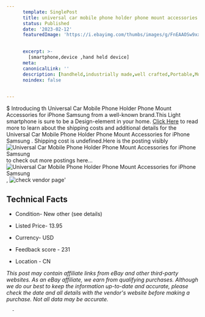 ```yaml
---
      template: SinglePost
      title: universal car mobile phone holder phone mount accessories for iphone samsung 
      status: Published
      date: '2023-02-12'
      featuredImage: 'https://i.ebayimg.com/thumbs/images/g/FnEAAOSw9xxjiL0~/s-l225.jpg'
       

      excerpt: >-
        [smartphone,device ,hand held device]
      meta:
      canonicalLink: ''
      description: [handheld,industrially made,well crafted,Portable,Mobile,Compact,Convenient,Lightweight,Maneuverable,Man-portable,Miniature,Carriable,Hand-held,Light,Holdable,Transportable,Mobile device,Pocket-sized,On-the-go,Wireless,Cordless,Compact size,Convenient size, smartphone,device ,hand held device]
      noindex: false
      

---
```

$
      Introducing th Universal Car Mobile Phone Holder Phone Mount Accessories for iPhone Samsung  from a well-known brand.This Light smartphone is sure to be a Design-element in your home. [Click Here](https://www.ebay.com/itm/374382668063?fits=Make%3AMercury&hash=item572af2291f%3Ag%3AFnEAAOSw9xxjiL0%7E&mkevt=1&mkcid=1&mkrid=711-53200-19255-0&campid=%253CePNCampaignId%253E&customid=%253CreferenceId%253E&toolid=10049) to read more to learn about the shipping costs and additional details for the Universal Car Mobile Phone Holder Phone Mount Accessories for iPhone Samsung . Shipping cost is undefined.Here is the posting visibly ![Universal Car Mobile Phone Holder Phone Mount Accessories for iPhone Samsung ](https://i.ebayimg.com/thumbs/images/g/FnEAAOSw9xxjiL0~/s-l225.jpg) to check out more postings here... ![Universal Car Mobile Phone Holder Phone Mount Accessories for iPhone Samsung ](https://i.ebayimg.com/images/g/FnEAAOSw9xxjiL0~/s-l1200.jpg), ![check vendor page](https://origin-galleryplus.ebayimg.com/ws/web/374382668063_2_0_1/225x225.jpg,https://origin-galleryplus.ebayimg.com/ws/web/374382668063_3_0_1/225x225.jpg,https://origin-galleryplus.ebayimg.com/ws/web/374382668063_4_0_1/225x225.jpg,https://origin-galleryplus.ebayimg.com/ws/web/374382668063_5_0_1/225x225.jpg,https://origin-galleryplus.ebayimg.com/ws/web/374382668063_6_0_1/225x225.jpg,https://origin-galleryplus.ebayimg.com/ws/web/374382668063_7_0_1/225x225.jpg,https://origin-galleryplus.ebayimg.com/ws/web/374382668063_8_0_1/225x225.jpg,https://origin-galleryplus.ebayimg.com/ws/web/374382668063_9_0_1/225x225.jpg,https://origin-galleryplus.ebayimg.com/ws/web/374382668063_10_0_1/225x225.jpg,https://origin-galleryplus.ebayimg.com/ws/web/374382668063_11_0_1/225x225.jpg,https://origin-galleryplus.ebayimg.com/ws/web/374382668063_12_0_1/225x225.jpg)'

      

 ## Technical Facts 



     
      

 - Condition- New other (see details) 


      

 - Listed Price- 13.95 


      

 - Currency- USD 


      

 - Feedback score - 231 


      

 - Location - CN 


      
      

 *_This post may contain affiliate links from eBay and other third-party websites. As an eBay affiliate, we earn from qualifying purchases. Although we do our best to keep the information up-to-date and accurate, please check the date and all details with the vendor's website before making a purchase. Not all data may be accurate._*




      -
